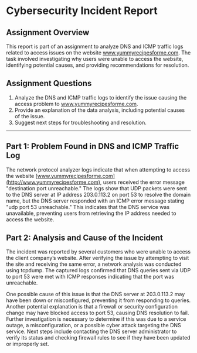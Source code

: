 # Cybersecurity Incident Report

## Assignment Overview
This report is part of an assignment to analyze DNS and ICMP traffic logs related to access issues on the website www.yummyrecipesforme.com. The task involved investigating why users were unable to access the website, identifying potential causes, and providing recommendations for resolution.

## Assignment Questions
1. Analyze the DNS and ICMP traffic logs to identify the issue causing the access problem to www.yummyrecipesforme.com.
2. Provide an explanation of the data analysis, including potential causes of the issue.
3. Suggest next steps for troubleshooting and resolution.

---

## Part 1: Problem Found in DNS and ICMP Traffic Log

The network protocol analyzer logs indicate that when attempting to access the website [www.yummyrecipesforme.com](http://www.yummyrecipesforme.com), users received the error message "destination port unreachable." The logs show that UDP packets were sent to the DNS server at IP address 203.0.113.2 on port 53 to resolve the domain name, but the DNS server responded with an ICMP error message stating "udp port 53 unreachable." This indicates that the DNS service was unavailable, preventing users from retrieving the IP address needed to access the website.

## Part 2: Analysis and Cause of the Incident

The incident was reported by several customers who were unable to access the client company’s website. After verifying the issue by attempting to visit the site and receiving the same error, a network analysis was conducted using tcpdump. The captured logs confirmed that DNS queries sent via UDP to port 53 were met with ICMP responses indicating that the port was unreachable.

One possible cause of this issue is that the DNS server at 203.0.113.2 may have been down or misconfigured, preventing it from responding to queries. Another potential explanation is that a firewall or security configuration change may have blocked access to port 53, causing DNS resolution to fail. Further investigation is necessary to determine if this was due to a service outage, a misconfiguration, or a possible cyber attack targeting the DNS service. Next steps include contacting the DNS server administrator to verify its status and checking firewall rules to see if they have been updated or improperly set.
